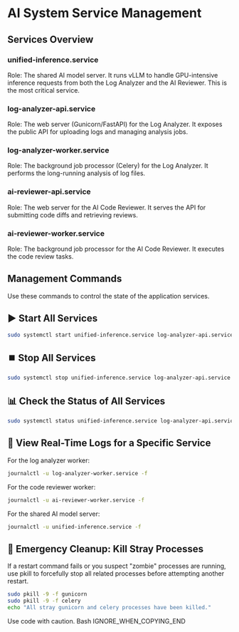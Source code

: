 # AI System Service Management

## Services Overview

### unified-inference.service

Role: The shared AI model server. It runs vLLM to handle GPU-intensive inference requests from both the Log Analyzer and the AI Reviewer. This is the most critical service.

### log-analyzer-api.service

Role: The web server (Gunicorn/FastAPI) for the Log Analyzer. It exposes the public API for uploading logs and managing analysis jobs.

### log-analyzer-worker.service

Role: The background job processor (Celery) for the Log Analyzer. It performs the long-running analysis of log files.

### ai-reviewer-api.service

Role: The web server for the AI Code Reviewer. It serves the API for submitting code diffs and retrieving reviews.

### ai-reviewer-worker.service

Role: The background job processor for the AI Code Reviewer. It executes the code review tasks.

## Management Commands

Use these commands to control the state of the application services.

## ▶️ Start All Services

```bash
sudo systemctl start unified-inference.service log-analyzer-api.service log-analyzer-worker.service ai-reviewer-api.service ai-reviewer-worker.service
```

## ⏹️ Stop All Services

```bash
sudo systemctl stop unified-inference.service log-analyzer-api.service log-analyzer-worker.service ai-reviewer-api.service ai-reviewer-worker.service
```

## 📊 Check the Status of All Services

```bash
sudo systemctl status unified-inference.service log-analyzer-api.service log-analyzer-worker.service ai-reviewer-api.service ai-reviewer-worker.service
```

## 📜 View Real-Time Logs for a Specific Service

For the log analyzer worker:

```bash
journalctl -u log-analyzer-worker.service -f
```

For the code reviewer worker:

```bash
journalctl -u ai-reviewer-worker.service -f
```

For the shared AI model server:

```bash
journalctl -u unified-inference.service -f
```

## 🧹 Emergency Cleanup: Kill Stray Processes

If a restart command fails or you suspect "zombie" processes are running, use pkill to forcefully stop all related processes before attempting another restart.

```bash
sudo pkill -9 -f gunicorn
sudo pkill -9 -f celery
echo "All stray gunicorn and celery processes have been killed."
```
Use code with caution.
Bash
IGNORE_WHEN_COPYING_END
